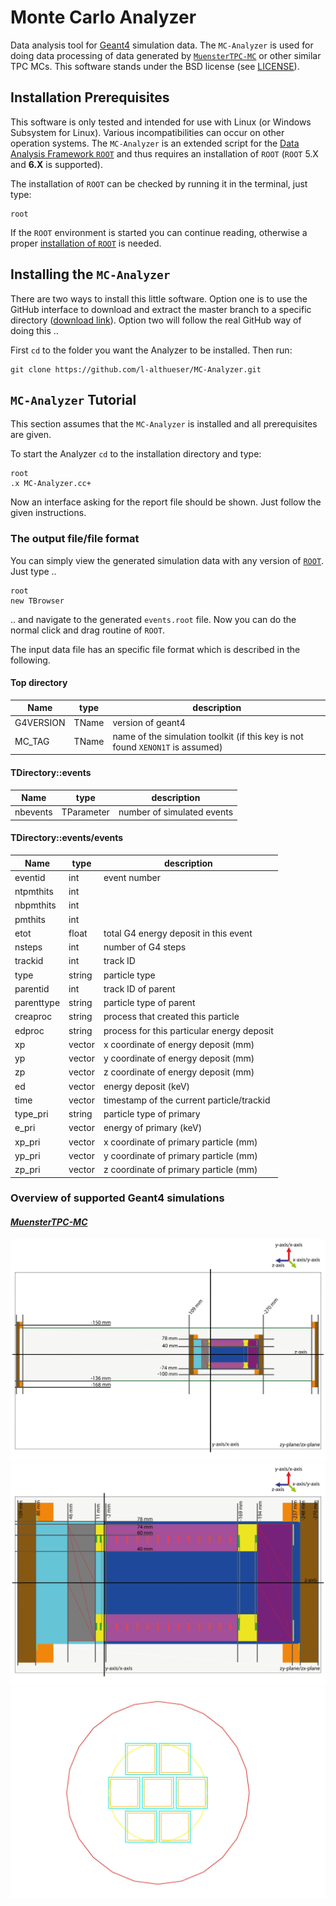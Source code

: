 # Monte Carlo Analyzer
Data analysis tool for [Geant4](http://geant4.cern.ch/) simulation data. The `MC-Analyzer` is used for doing data processing of data generated by [`MuensterTPC-MC`](https://github.com/l-althueser/MuensterTPC-Simulation) or other similar TPC MCs. This software stands under the BSD license (see [LICENSE](./LICENSE.md)).

## Installation Prerequisites
This software is only tested and intended for use with Linux (or Windows Subsystem for Linux). Various incompatibilities can occur on other operation systems. The `MC-Analyzer` is an extended script for the [Data Analysis Framework `ROOT`](https://root.cern.ch/) and thus requires an installation of `ROOT` (`ROOT` 5.X and **6.X** is supported).
  
The installation of `ROOT` can be checked by running it in the terminal, just type:
```
root
```
If the `ROOT` environment is started you can continue reading, otherwise a proper [installation of `ROOT`](https://root.cern.ch/downloading-root) is needed.  

## Installing the `MC-Analyzer`
There are two ways to install this little software. Option one is to use the GitHub interface to download and extract the master branch to a specific directory ([download link](https://github.com/l-althueser/MC-Analyzer/archive/master.zip)). Option two will follow the real GitHub way of doing this ..  

First `cd` to the folder you want the Analyzer to be installed. Then run:
```
git clone https://github.com/l-althueser/MC-Analyzer.git
```

## `MC-Analyzer` Tutorial
This section assumes that the `MC-Analyzer` is installed and all prerequisites are given.  

To start the Analyzer `cd` to the installation directory and type:
```
root
.x MC-Analyzer.cc+
```
Now an interface asking for the report file should be shown. Just follow the given instructions.

### The output file/file format
You can simply view the generated simulation data with any version of [`ROOT`](https://root.cern.ch/). Just type ..
```
root
new TBrowser
```
.. and navigate to the generated `events.root` file. Now you can do the normal click and drag routine of `ROOT`.  

The input data file has an specific file format which is described in the following.
#### Top directory
| Name | type | description |  
| --- | --- | --- |
| G4VERSION | TName<string> | version of geant4 |  
| MC_TAG | TName<string> | name of the simulation toolkit (if this key is not found `XENON1T` is assumed) |  

#### TDirectory::events
| Name | type | description |  
| --- | --- | --- |
| nbevents | TParameter<int> | number of simulated events |  

#### TDirectory::events/events
| Name | type | description |  
| --- | --- | --- |
| eventid | int | event number |
| ntpmthits | int | |
| nbpmthits | int | |
| pmthits | int | |
| etot | float | total G4 energy deposit in this event |
| nsteps | int | number of G4 steps |
| trackid  | int | track ID |
| type  | string | particle type |
| parentid  | int | track ID of parent |
| parenttype  | string | particle type of parent |
| creaproc  | string | process that created this particle |
| edproc  | string | process for this particular energy deposit |
| xp  | vector<float> | x coordinate of energy deposit (mm) |
| yp  | vector<float> | y coordinate of energy deposit (mm) |
| zp  | vector<float> | z coordinate of energy deposit (mm) |
| ed  | vector<float> | energy deposit (keV) |
| time  | vector<float> | timestamp of the current particle/trackid |
| type_pri  | string | particle type of primary  |
| e_pri  | vector<float> | energy of primary (keV) |
| xp_pri  | vector<float> | x coordinate of primary particle (mm) |
| yp_pri  | vector<float> | y coordinate of primary particle (mm) |
| zp_pri  | vector<float> | z coordinate of primary particle (mm) |

### Overview of supported Geant4 simulations  

#### [*MuensterTPC-MC*](https://github.com/l-althueser/MuensterTPC-Simulation)  
![Overview_01](/drawings/muensterTPCsim_overview_01.png)
![Overview_02](/drawings/muensterTPCsim_overview_02.png)
![Overview_PMTholder](/drawings/muensterTPCsim_pmtholder_top_wireframe.pdf.jpg)
